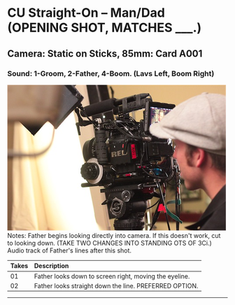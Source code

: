 # CU Straight-On – Man/Dad (OPENING SHOT, MATCHES ___.)

## Camera: Static on Sticks, 85mm: Card A001

### Sound: 1-Groom, 2-Father, 4-Boom. (Lavs Left, Boom Right)

![GeneralPhoto][]
Notes: Father begins looking directly into camera. If this doesn't work, cut to looking down. (TAKE TWO CHANGES INTO STANDING OTS OF 3Ci.) Audio track of Father's lines after this shot.

| Takes | Description |
|:---|:----|
| 01 | Father looks down to screen right, moving the eyeline. |
| 02 | Father looks straight down the line. PREFERRED OPTION. |

----


[GeneralPhoto]:  /images/3Cii.JPG